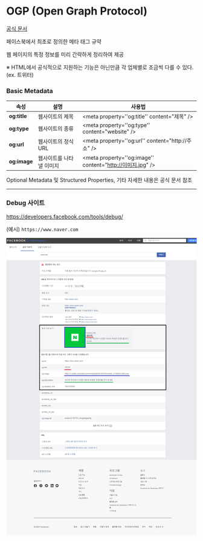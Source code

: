 # OGP (Open Graph Protocol)



[공식 문서](https://ogp.me/)

페이스북에서 최초로 정의한 메타 태그 규약

웹 페이지의 특정 정보를 미리 간략하게 정리하여 제공

※ HTML에서 공식적으로 지원하는 기능은 아닌만큼 각 업체별로 조금씩 다를 수 있다. (ex. 트위터)



### Basic Metadata

| 속성         | 설명                     | 사용법                                                     |
| ------------ | ------------------------ | ---------------------------------------------------------- |
| **og:title** | 웹사이트의 제목          | <meta property=''og:title'' content="제목" />              |
| **og:type**  | 웹사이트의 종류          | <meta property=''og:type'' content="website" />            |
| **og:url**   | 웹사이트의 정식 URL      | <meta property=''og:url'' content="http://주소" />         |
| **og:image** | 웹사이트를 나타낼 이미지 | <meta property=''og:image'' content=”http://이미지.jpg" /> |



Optional Metadata 및 Structured Properties, 기타 자세한 내용은 공식 문서 참조



---



### Debug 사이트

https://developers.facebook.com/tools/debug/

(예시) `https://www.naver.com`

![developers.facebook.com_tools_debug__q=naver.com](OGP.assets/developers.facebook.com_tools_debug__q=naver.com.png)

